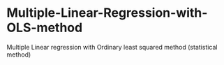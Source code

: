 # Multiple-Linear-Regression-with-OLS-method
Multiple Linear regression with Ordinary least squared method (statistical method)
